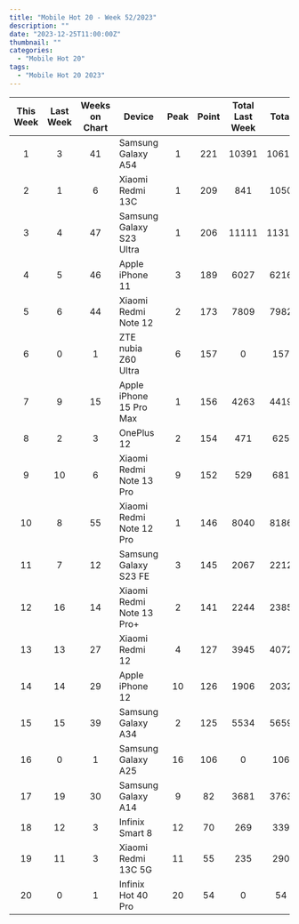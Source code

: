 ```yaml
---
title: "Mobile Hot 20 - Week 52/2023"
description: ""
date: "2023-12-25T11:00:00Z"
thumbnail: ""
categories:
  - "Mobile Hot 20"
tags:
  - "Mobile Hot 20 2023"
---
```

<!--more-->
|This Week|Last Week|Weeks on Chart|Device|Peak|Point|Total Last Week|Total|
|:---:|:---:|:---:|---|:---:|:---:|:---:|:---:|
|1|3|41|Samsung Galaxy A54|1|221|10391|10612|
|2|1|6|Xiaomi Redmi 13C|1|209|841|1050|
|3|4|47|Samsung Galaxy S23 Ultra|1|206|11111|11317|
|4|5|46|Apple iPhone 11|3|189|6027|6216|
|5|6|44|Xiaomi Redmi Note 12|2|173|7809|7982|
|6|0|1|ZTE nubia Z60 Ultra|6|157|0|157|
|7|9|15|Apple iPhone 15 Pro Max|1|156|4263|4419|
|8|2|3|OnePlus 12|2|154|471|625|
|9|10|6|Xiaomi Redmi Note 13 Pro|9|152|529|681|
|10|8|55|Xiaomi Redmi Note 12 Pro|1|146|8040|8186|
|11|7|12|Samsung Galaxy S23 FE|3|145|2067|2212|
|12|16|14|Xiaomi Redmi Note 13 Pro+|2|141|2244|2385|
|13|13|27|Xiaomi Redmi 12|4|127|3945|4072|
|14|14|29|Apple iPhone 12|10|126|1906|2032|
|15|15|39|Samsung Galaxy A34|2|125|5534|5659|
|16|0|1|Samsung Galaxy A25|16|106|0|106|
|17|19|30|Samsung Galaxy A14|9|82|3681|3763|
|18|12|3|Infinix Smart 8|12|70|269|339|
|19|11|3|Xiaomi Redmi 13C 5G|11|55|235|290|
|20|0|1|Infinix Hot 40 Pro|20|54|0|54|
